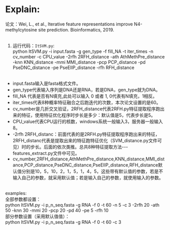 Explain:
====
论文：Wei, L., et al., Iterative feature representations improve N4-methylcytosine site prediction. Bioinformatics, 2019.<br><br>
1. 运行代码：`ItSVM.py`:<br>
    python ItSVM.py -i input.fasta -g gen_type -f fill_NA -t iter_times -n cv_number -c CPU_value -2rfh  2RFH_distance -ath AthMethPre_distance -knn KNN_distance -mmi MMI_distance -pcp PCP_distance -pd PseDNC_distance -pe PseEIIP_distance -rfh RFH_distance<br><br>
* input.fasta输入是fasta格式文件。<br>
* gen_type代表输入序列是DNA还是RNA，若是DNA，gen_type就为DNA。<br>
* fill_NA 代表是否有N填充,此处可以输入 0 或者 1, 0代表有N填充，1相反。<br>
* iter_times代表8种概率特征融合之后跑迭代的次数，本次论文设置的是60。<br>
* cv_number是几折交叉验证，2RFH_distance代表2RFH.py特征提取程序跑出来的特征，使用特征优化程序时步长是多少：默认值是5，代表步长是5。<br>
* CPU_value代表CPU运行的核数，windows系统一般输入3，服务器一般输入8。<br>
* -2rfh 2RFH_distanc：前面代表的是2RFH.py特征提取程序跑出来的特征，2RFH_distanc代表是提取出来的特征跑特征优化（SVM_distance.py文件可见）时的步长。后面的依次类推。总共8种特征提取方法---features_extract.py文件中可见。<br>
* cv_number,2RFH_distance,AthMethPre_distance,KNN_distance,MMI_distance,PCP_distance,PseDNC_distance,PseEIIP_distance,RFH_distance默认值分别是10，5，10，2，1，5，1，4，5，这些带有默认值的参数，若是不输入自己的参数，就采用默认值；若是输入自己的参数，就使用输入的参数。<br><br>
    
    
examples:<br>
全部参数都设置：<br>
python ItSVM.py -i p_n_seq.fasta -g RNA -f 0 -t 60 -n 5 -c 3 -2rfh 20 -ath 50 -knn 30 -mmi 20 -pcp 20 -pd 40 -pe 5 -rfh 10<br>
部分参数设置（采用默认值值）：<br>
python ItSVM.py -i p_n_seq.fasta -g RNA -f 0 -t 60 -c 3 


